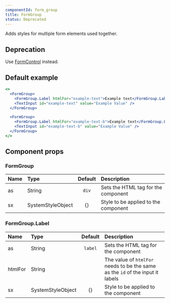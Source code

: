 ```yaml
---
componentId: form_group
title: FormGroup
status: Deprecated
---
```


Adds styles for multiple form elements used together.

## Deprecation

Use [FormControl](/FormControl) instead.

## Default example

```jsx live deprecated
<>
  <FormGroup>
    <FormGroup.Label htmlFor="example-text">Example text</FormGroup.Label>
    <TextInput id="example-text" value="Example Value" />
  </FormGroup>

  <FormGroup>
    <FormGroup.Label htmlFor="example-text-b">Example text</FormGroup.Label>
    <TextInput id="example-text-b" value="Example Value" />
  </FormGroup>
</>
```

## Component props

### FormGroup

| Name | Type              | Default | Description                          |
| :--- | :---------------- | :-----: | :----------------------------------- |
| as   | String            |  `div`  | Sets the HTML tag for the component  |
| sx   | SystemStyleObject |   {}    | Style to be applied to the component |

### FormGroup.Label

| Name    | Type              | Default | Description                                                                    |
| :------ | :---------------- | :-----: | :----------------------------------------------------------------------------- |
| as      | String            | `label` | Sets the HTML tag for the component                                            |
| htmlFor | String            |         | The value of `htmlFor` needs to be the same as the `id` of the input it labels |
| sx      | SystemStyleObject |   {}    | Style to be applied to the component                                           |

